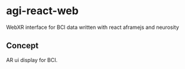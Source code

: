 # agi-react-web
WebXR interface for BCI data written with react aframejs and neurosity

## Concept

AR ui display for BCI. 